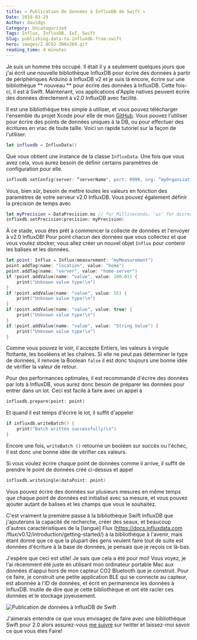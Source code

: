 ```yaml
---
title: « Publication de données à InfluxDB de Swift »
Date: 2019-03-29
Author: davidgs
Category: Uncategorized
Tags: Influx, InfluxDB, IoT, Swift
Slug: publishing-data-to-influxdb-from-swift
hero: images/2.0CO2-300x269.gif
reading_time: 4 minutes
---
```


Je suis un homme très occupé. Il était il y a seulement quelques jours que j'ai écrit une nouvelle bibliothèque InfluxDB pour écrire des données à partir de périphériques Arduino à InfluxDB v2 et je suis là encore, écrire sur une bibliothèque ** nouveau ** pour écrire des données à InfluxDB. Cette fois-ci, il est à Swift. Maintenant, vos applications d'Apple natives peuvent écrire des données directement à v2.0 InfluxDB avec facilité.

Il est une bibliothèque très simple à utiliser, et vous pouvez télécharger l'ensemble du projet Xcode pour elle de mon [GitHub](https://github.com/davidgs/InfluxData-Swift). Vous pouvez l'utiliser pour écrire des points de données uniques à la DB, ou pour effectuer des écritures en vrac de toute taille. Voici un rapide tutoriel sur la façon de l'utiliser.

```swift
let influxdb = InfluxData()
```

Que vous obtient une instance de la classe `InfluxData`. Une fois que vous avez cela, vous aurez besoin de définir certains paramètres de configuration pour elle.

```swift
influxdb.setConfig(server: “serverName", port: 9999, org: “myOrganization", bucket: “myBucket", token: “myToken")
```

Vous, bien sûr, besoin de mettre toutes les valeurs en fonction des paramètres de votre serveur v2.0 InfluxDB. Vous pouvez également définir la précision de temps avec

```swift
let myPrecision = DataPrecision.ms // for Milliseconds, ‘us' for microseconds, and ’s’ for seconds
influxdb.setPrecision(precision: myPrecision)
```

À ce stade, vous êtes prêt à commencer la collecte de données et l'envoyer à v2.0 InfluxDB! Pour point chacun des données que vous collectez et que vous voulez stocker, vous allez créer un nouvel objet `Influx` pour contenir les balises et les données.

```swift
let point: Influx = Influx(measurement: "myMeasurement")
point.addTag(name: "location", value: "home")
point.addTag(name: "server", value: "home-server")
if !point.addValue(name: "value", value: 100.01) {
    print("Unknown value type!\n")
}
if !point.addValue(name: "value", value: 55) {
    print("Unknown value type!\n")
}
if !point.addValue(name: "value", value: true) {
    print("Unknown value type!\n")
}
if !point.addValue(name: "value", value: "String Value") {
    print("Unknown value type!\n")
}
```

Comme vous pouvez le voir, il accepte Entiers, les valeurs à virgule flottante, les booléens et les chaînes. Si elle ne peut pas déterminer le type de données, il renvoie la Boolean `false` il est donc toujours une bonne idée de vérifier la valeur de retour.

Pour des performances optimales, il est recommandé d'écrire des données par lots à InfluxDB, vous aurez donc besoin de préparer les données pour entrer dans un lot. Ceci est facile à faire avec un appel à

```swift
influxdb.prepare(point: point)
```

Et quand il est temps d'écrire le lot, il suffit d'appeler

```swift
if influxdb.writeBatch() {
    print("Batch written successfully!\n")
}
```

Encore une fois, `writeBatch ()` retourne un booléen sur succès ou l'échec, il est donc une bonne idée de vérifier ces valeurs.

Si vous voulez écrire chaque point de données comme il arrive, il suffit de prendre le point de données créé ci-dessus et appel

```swift
influxdb.writeSingle(dataPoint: point)
```

Vous pouvez écrire des données sur plusieurs mesures en même temps que chaque point de données est initialisé avec sa mesure, et vous pouvez ajouter autant de balises et les champs que vous le souhaitez.

C'est vraiment la première passe à la bibliothèque Swift InfluxDB que j'ajouterons la capacité de recherche, créer des seaux, et beaucoup d'autres caractéristiques de la [langue] Flux (https://docs.influxdata.com /flux/v0.12/introduction/getting-started/) à la bibliothèque à l'avenir, mais étant donné que ce que la plupart des gens veulent faire tout de suite est données d'écriture à la base de données, je pensais que je reçois ce là-bas.

J'espère que ceci est utile! Je sais que cela a été pour moi! Vous voyez, je l'ai récemment été juste en utilisant mon ordinateur portable Mac aux données d'appui hors de mon capteur CO2 Bluetooth que je construit. Pour ce faire, je construit une petite application BLE qui se connecte au capteur, est abonnée à l'ID de données, et écrit en permanence les données à InfluxDB. Inutile de dire que je cette bibliothèque et ont été racler ces données et le stockage joyeusement.

![Publication de données à InfluxDB de Swift](/posts/category/database/images/2.0CO2-300x269.gif)

J'aimerais entendre ce que vous envisagez de faire avec une bibliothèque Swift pour 2.0 alors assurez-vous [me suivre](http://twitter.com/follow?user=davidgsIoT) sur twitter et laissez-moi savoir ce que vous êtes Faire!
